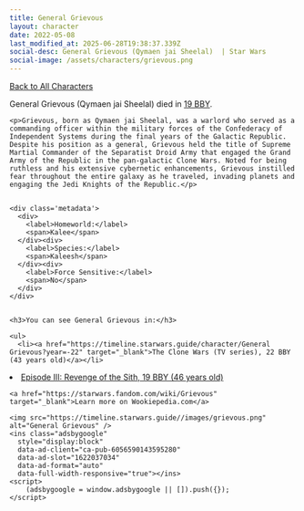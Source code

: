 ```yaml
---
title: General Grievous
layout: character
date: 2022-05-08
last_modified_at: 2025-06-28T19:38:37.339Z
social-desc: General Grievous (Qymaen jai Sheelal)  | Star Wars
social-image: /assets/characters/grievous.png
---
```

<a href="/character" class="smaller">Back to All Characters</a>

<div class="character-profile container">
  <div class="col-10">
    <p>
    General Grievous (Qymaen jai Sheelal)         died in <a href="https://timeline.starwars.guide/character/General Grievous?year=-19" target="_blank">19 BBY</a>.    
    </p>

    <p>Grievous, born as Qymaen jai Sheelal, was a warlord who served as a commanding officer within the military forces of the Confederacy of Independent Systems during the final years of the Galactic Republic. Despite his position as a general, Grievous held the title of Supreme Martial Commander of the Separatist Droid Army that engaged the Grand Army of the Republic in the pan-galactic Clone Wars. Noted for being ruthless and his extensive cybernetic enhancements, Grievous instilled fear throughout the entire galaxy as he traveled, invading planets and engaging the Jedi Knights of the Republic.</p>


    <div class='metadata'>
      <div>
        <label>Homeworld:</label>
        <span>Kalee</span>
      </div><div>
        <label>Species:</label>
        <span>Kaleesh</span>
      </div><div>
        <label>Force Sensitive:</label>
        <span>No</span>
      </div>
    </div>


    <h3>You can see General Grievous in:</h3>

    <ul>
      <li><a href="https://timeline.starwars.guide/character/General Grievous?year=-22" target="_blank">The Clone Wars (TV series), 22 BBY (43 years old)</a></li>
  <li><a href="https://timeline.starwars.guide/character/General Grievous?year=-19" target="_blank">Episode III: Revenge of the Sith, 19 BBY (46 years old)</a></li>
    </ul>

    <a href="https://starwars.fandom.com/wiki/Grievous" target="_blank">Learn more on Wookiepedia.com</a>
  </div>
  <div class="character_image col-2">
    
    <img src="https://timeline.starwars.guide//images/grievous.png" alt="General Grievous" />
    <ins class="adsbygoogle"
      style="display:block"
      data-ad-client="ca-pub-6056590143595280"
      data-ad-slot="1622037034"
      data-ad-format="auto"
      data-full-width-responsive="true"></ins>
    <script>
        (adsbygoogle = window.adsbygoogle || []).push({});
    </script>
  </div>
</div>
